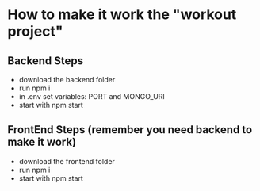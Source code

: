 # How to make it work the "workout project"


## Backend Steps

* download the backend folder
* run npm i
* in .env set variables: PORT and MONGO_URI
* start with npm start


## FrontEnd Steps (remember you need backend to make it work)

* download the frontend folder
* run npm i
* start with npm start







